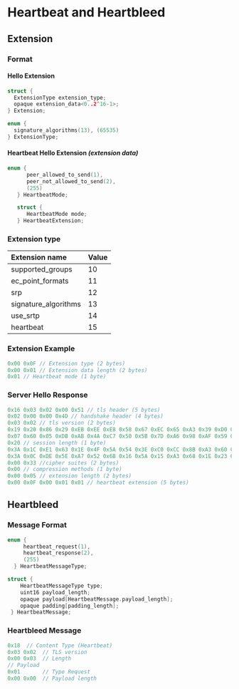 # Heartbeat and Heartbleed
## Extension
### Format
#### Hello Extension

```c
struct {
  ExtensionType extension_type;
  opaque extension_data<0..2^16-1>;
} Extension;

enum {
  signature_algorithms(13), (65535)
} ExtensionType;
```

#### Heartbeat Hello Extension *(extension data)*

```c
enum {
      peer_allowed_to_send(1),
      peer_not_allowed_to_send(2),
      (255)
   } HeartbeatMode;

   struct {
      HeartbeatMode mode;
   } HeartbeatExtension;
```

### Extension type

Extension name       | Value
:------------------- | :----
supported_groups     | 10
ec_point_formats     | 11
srp                  | 12
signature_algorithms | 13
use_srtp             | 14
heartbeat            | 15

### Extension Example

```c
0x00 0x0F // Extension type (2 bytes)
0x00 0x01 // Extension data length (2 bytes)
0x01 // Heartbeat mode (1 byte)
```

### Server Hello Response

```c
0x16 0x03 0x02 0x00 0x51 // tls header (5 bytes)
0x02 0x00 0x00 0x4D // handshake header (4 bytes)
0x03 0x02 // tls version (2 bytes)
0x19 0x20 0x86 0x29 0xEB 0xEE 0xE8 0x58 0x67 0xEC 0x65 0xA3 0x39 0xD0 0xCF 0x16
0x07 0x60 0x05 0xDB 0xAB 0x4A 0xC7 0x50 0x5B 0x7D 0xA6 0x98 0xAF 0x59 0x98 0x3F // random (32 bytes)
0x20 // session length (1 byte)
0x3A 0x1C 0xE1 0x63 0x1E 0x4F 0x5A 0x54 0x3E 0xC0 0xCC 0x8B 0xA3 0x60 0x9B 0x29
0x3A 0x0C 0xDE 0x5E 0xA7 0x52 0x6B 0x16 0x5A 0x15 0xA3 0x68 0x1E 0x23 0x1C 0x6A // session id (32 bytes)
0x00 0x33 //cipher suites (2 bytes)
0x00 // compression methods (1 byte)
0x00 0x05 // extension length (2 bytes)
0x00 0x0F 0x00 0x01 0x01 // heartbeat extension (5 bytes)
```

## Heartbleed
### Message Format

```c
enum {
     heartbeat_request(1),
     heartbeat_response(2),
     (255)
  } HeartbeatMessageType;

struct {
    HeartbeatMessageType type;
    uint16 payload_length;
    opaque payload[HeartbeatMessage.payload_length];
    opaque padding[padding_length];
 } HeartbeatMessage;
```

### Heartbleed Message

```c
0x18  // Content Type (Heartbeat)
0x03 0x02  // TLS version
0x00 0x03  // Length
// Payload
0x01       // Type Request
0x00 0x00  // Payload length
```

